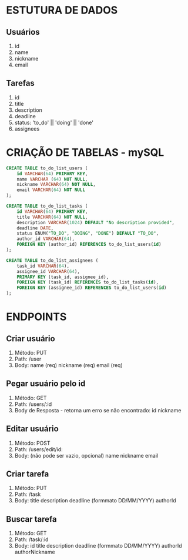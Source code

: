 # ESTUTURA DE DADOS 

## Usuários 

1. id
2. name 
3. nickname
4. email

## Tarefas 

1. id
2. title
3. description
4. deadline
5. status: 'to_do' || 'doing' || 'done'
6. assignees


# CRIAÇÃO DE TABELAS - mySQL

~~~SQL
CREATE TABLE to_do_list_users (
    id VARCHAR(64) PRIMARY KEY,
    name VARCHAR (64) NOT NULL,
    nickname VARCHAR(64) NOT NULL,
    email VARCHAR(64) NOT NULL
);

CREATE TABLE to_do_list_tasks (
    id VARCHAR(64) PRIMARY KEY,
    title VARCHAR(64) NOT NULL,
    description VARCHAR(1024) DEFAULT "No description provided",
    deadline DATE,
    status ENUM("TO_DO", "DOING", "DONE") DEFAULT "TO_DO",
    author_id VARCHAR(64),
    FOREIGN KEY (author_id) REFERENCES to_do_list_users(id)
);

CREATE TABLE to_do_list_assignees (
    task_id VARCHAR(64),
    assignee_id VARCHAR(64),
    PRIMARY KEY (task_id, assignee_id),
    FOREIGN KEY (task_id) REFERENCES to_do_list_tasks(id),
    FOREIGN KEY (assignee_id) REFERENCES to_do_list_users(id)
);
~~~

# ENDPOINTS 

## Criar usuário 

1. Método: PUT
2. Path: /user
3. Body: 
    name (req)
    nickname (req)
    email (req)

## Pegar usuário pelo id

1. Método: GET
2. Path: /users/:id
3. Body de Resposta - retorna um erro se não encontrado: 
    id 
    nickname

## Editar usuário 
1. Método: POST
2. Path: /users/edit/id:
3. Body: (não pode ser vazio, opcional)
        name 
        nickname
        email

## Criar tarefa
1. Método: PUT
2. Path: /task
3. Body: 
        title
        description
        deadline (formmato DD/MM/YYYY)
        authorId

## Buscar tarefa
1. Método: GET
2. Path: /task/:id
3. Body: 
        id
        title
        description
        deadline (formmato DD/MM/YYYY)
        authorId
        authorNickname




